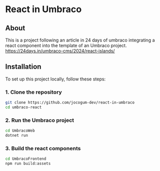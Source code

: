 # React in Umbraco

## About

This is a project following an article in 24 days of umbraco integrating a react component into the template of an Umbraco project.
https://24days.in/umbraco-cms/2024/react-islands/


## Installation

To set up this project locally, follow these steps:

### 1. Clone the repository

```bash
git clone https://github.com/jocogum-dev/react-in-umbraco
cd umbraco-react
```
### 2. Run the Umbraco project
```bash
cd UmbracoWeb
dotnet run
```
### 3. Build the react components
```bash
cd UmbracoFrontend
npm run build:assets
```
